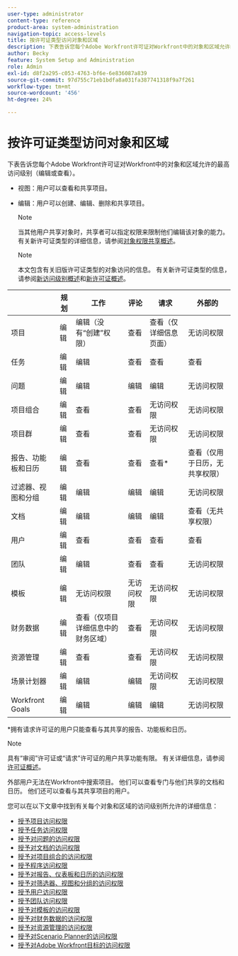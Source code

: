 ```yaml
---
user-type: administrator
content-type: reference
product-area: system-administration
navigation-topic: access-levels
title: 按许可证类型访问对象和区域
description: 下表告诉您每个Adobe Workfront许可证对Workfront中的对象和区域允许的最高访问级别（编辑或查看）。
author: Becky
feature: System Setup and Administration
role: Admin
exl-id: d8f2a295-c053-4763-bf6e-6e836087a839
source-git-commit: 97d755c71eb1bdfa8a031fa387741318f9a7f261
workflow-type: tm+mt
source-wordcount: '456'
ht-degree: 24%

---
```


# 按许可证类型访问对象和区域

<!-- Audited: 5/2025 -->

下表告诉您每个Adobe Workfront许可证对Workfront中的对象和区域允许的最高访问级别（编辑或查看）。

* 视图：用户可以查看和共享项目。
* 编辑：用户可以创建、编辑、删除和共享项目。

  >[!NOTE]
  >
  >当其他用户共享对象时，共享者可以指定权限来限制他们编辑该对象的能力。 有关新许可证类型的详细信息，请参阅[对象权限共享概述](../../../workfront-basics/grant-and-request-access-to-objects/sharing-permissions-on-objects-overview.md)。

  >[!NOTE]
  >
  >本文包含有关旧版许可证类型的对象访问的信息。 有关新许可证类型的信息，请参阅[新访问级别概述](/help/quicksilver/administration-and-setup/add-users/how-access-levels-work/access-level-overview.md)和[新许可证概述](/help/quicksilver/administration-and-setup/add-users/how-access-levels-work/licenses-overview.md)。

|   | 规划 | 工作 | 评论 | 请求 | 外部的 |
|---|---|---|---|---|---|
| 项目 | 编辑 | 编辑（没有“创建”权限） | 查看 | 查看（仅详细信息页面） | 无访问权限 |
| 任务 | 编辑 | 编辑 | 查看 | 查看 | 查看 |
| 问题 | 编辑 | 编辑 | 编辑 | 编辑 | 无访问权限 |
| 项目组合 | 编辑 | 查看 | 查看 | 无访问权限 | 无访问权限 |
| 项目群 | 编辑 | 查看 | 查看 | 无访问权限 | 无访问权限 |
| 报告、功能板和日历 | 编辑 | 查看 | 查看 | 查看&#42; | 查看（仅用于日历，无共享权限） |
| 过滤器、视图和分组 | 编辑 | 编辑 | 编辑 | 编辑 | 无访问权限 |
| 文档 | 编辑 | 编辑 | 编辑 | 编辑 | 查看（无共享权限） |
| 用户 | 编辑 | 查看 | 查看 | 查看 | 查看 |
| 团队 | 编辑 | 编辑 | 查看 | 查看 | 无访问权限 |
| 模板 | 编辑 | 无访问权限 | 无访问权限 | 无访问权限 | 无访问权限 |
| 财务数据 | 编辑 | 查看（仅项目详细信息中的财务区域） | 查看 | 无访问权限 | 无访问权限 |
| 资源管理 | 编辑 | 查看 | 查看 | 无访问权限 | 无访问权限 |
| 场景计划器 | 编辑 | 编辑 | 编辑 | 无访问权限 | 无访问权限 |
| Workfront Goals | 编辑 | 编辑 | 编辑 | 编辑 | 无访问权限 |

&#42;拥有请求许可证的用户只能查看与其共享的报告、功能板和日历。

>[!NOTE]
>
>具有“审阅”许可证或“请求”许可证的用户共享功能有限。 有关详细信息，请参阅[许可证概述](../../../administration-and-setup/add-users/access-levels-and-object-permissions/wf-licenses.md)。
>
>外部用户无法在Workfront中搜索项目。 他们可以查看专门与他们共享的文档和日历。 他们还可以查看与其共享项目的用户。

您可以在以下文章中找到有关每个对象和区域的访问级别所允许的详细信息：

* [授予项目访问权限](../../../administration-and-setup/add-users/configure-and-grant-access/grant-access-projects.md)
* [授予任务访问权限](../../../administration-and-setup/add-users/configure-and-grant-access/grant-access-tasks.md)
* [授予对问题的访问权限](../../../administration-and-setup/add-users/configure-and-grant-access/grant-access-issues.md)
* [授予对文档的访问权限](../../../administration-and-setup/add-users/configure-and-grant-access/grant-access-documents.md)
* [授予对项目组合的访问权限](../../../administration-and-setup/add-users/configure-and-grant-access/grant-access-portfolios.md)
* [授予程序访问权限](../../../administration-and-setup/add-users/configure-and-grant-access/grant-access-programs.md)
* [授予对报告、仪表板和日历的访问权限](../../../administration-and-setup/add-users/configure-and-grant-access/grant-access-reports-dashboards-calendars.md)
* [授予对筛选器、视图和分组的访问权限](../../../administration-and-setup/add-users/configure-and-grant-access/grant-access-fvg.md)
* [授予用户访问权限](../../../administration-and-setup/add-users/configure-and-grant-access/grant-access-other-users.md)
* [授予团队访问权限](../../../administration-and-setup/add-users/configure-and-grant-access/grant-access-teams.md)
* [授予对模板的访问权限](../../../administration-and-setup/add-users/configure-and-grant-access/grant-access-templates.md)
* [授予对财务数据的访问权限](../../../administration-and-setup/add-users/configure-and-grant-access/grant-access-financial.md)
* [授予对资源管理的访问权限](../../../administration-and-setup/add-users/configure-and-grant-access/grant-access-resource-management.md)
* [授予对Scenario Planner的访问权限](../../../administration-and-setup/add-users/configure-and-grant-access/grant-access-sp.md)
* [授予对Adobe Workfront目标的访问权限](../../../administration-and-setup/add-users/configure-and-grant-access/grant-access-goals.md)

